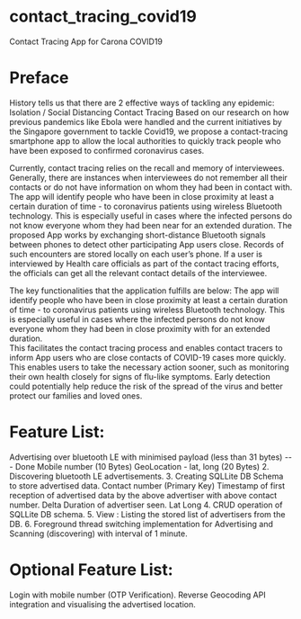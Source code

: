 # contact_tracing_covid19
Contact Tracing App for Carona COVID19

# Preface

History tells us that there are 2 effective ways of tackling any epidemic:
Isolation / Social Distancing 
Contact Tracing 
Based on our research on how previous pandemics like Ebola were handled and the current initiatives by the Singapore government to tackle Covid19, we propose a contact-tracing smartphone app to allow the local authorities to quickly track people who have been exposed to confirmed coronavirus cases.

Currently, contact tracing relies on the recall and memory of interviewees. Generally, there are instances when interviewees do not remember all their contacts or do not have information on whom they had been in contact with. The app will identify people who have been in close proximity at least a certain duration of time - to coronavirus patients using wireless Bluetooth technology. This is especially useful in cases where the infected persons do not know everyone whom they had been near for an extended duration.  The proposed App works by exchanging short-distance Bluetooth signals between phones to detect other participating App users close. Records of such encounters are stored locally on each user’s phone. If a user is interviewed by Health care officials as part of the contact tracing efforts, the officials can get all the relevant contact details of the interviewee.   

The key functionalities that the application fulfills are below:
  The app will identify people who have been in close proximity at least a certain duration of time - to coronavirus patients using wireless Bluetooth technology. This is especially useful in cases where the infected persons do not know everyone whom they had been in close proximity with for an extended duration.    
This facilitates the contact tracing process and enables contact tracers to inform App users who are close contacts of COVID-19 cases more quickly. This enables users to take the necessary action sooner, such as monitoring their own health closely for signs of flu-like symptoms. Early detection could potentially help reduce the risk of the spread of the virus and better protect our families and loved ones.


# Feature List:

Advertising over bluetooth LE with minimised payload (less than 31 bytes) --- Done 
Mobile number (10 Bytes)
GeoLocation -  lat, long  (20 Bytes)
      2. Discovering bluetooth LE advertisements.
      3. Creating SQLLite DB Schema to store advertised data.
Contact number (Primary Key)
Timestamp of first reception of advertised data by the above advertiser with above contact number.
Delta Duration of advertiser seen.
Lat
Long
       4. CRUD  operation of SQLLite DB schema.
       5. View : Listing the stored list of advertisers from the DB.
       6. Foreground  thread switching implementation for Advertising and Scanning (discovering) with interval of 1 minute.


# Optional Feature List:

Login with mobile number (OTP Verification).
Reverse Geocoding API integration and visualising the advertised location.


